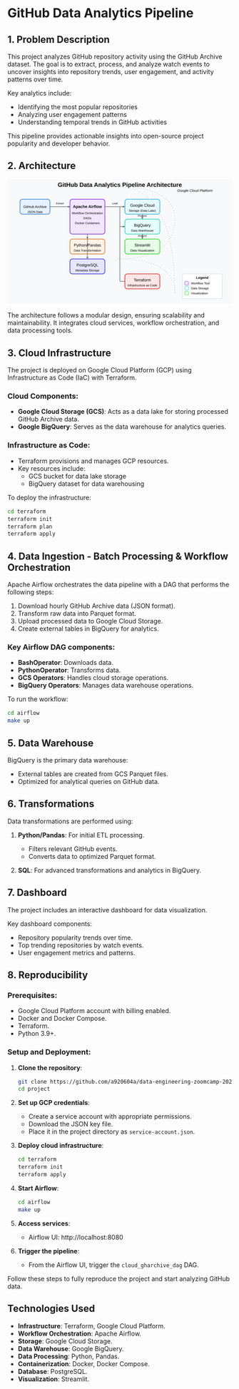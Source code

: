 # GitHub Data Analytics Pipeline

## 1. Problem Description

This project analyzes GitHub repository activity using the GitHub Archive dataset. The goal is to extract, process, and analyze watch events to uncover insights into repository trends, user engagement, and activity patterns over time.

Key analytics include:
- Identifying the most popular repositories
- Analyzing user engagement patterns
- Understanding temporal trends in GitHub activities

This pipeline provides actionable insights into open-source project popularity and developer behavior.

## 2. Architecture

![Architecture Diagram](architecture-diagram.svg)

The architecture follows a modular design, ensuring scalability and maintainability. It integrates cloud services, workflow orchestration, and data processing tools.

## 3. Cloud Infrastructure

The project is deployed on Google Cloud Platform (GCP) using Infrastructure as Code (IaC) with Terraform.

### Cloud Components:
- **Google Cloud Storage (GCS)**: Acts as a data lake for storing processed GitHub Archive data.
- **Google BigQuery**: Serves as the data warehouse for analytics queries.

### Infrastructure as Code:
- Terraform provisions and manages GCP resources.
- Key resources include:
  - GCS bucket for data lake storage
  - BigQuery dataset for data warehousing

To deploy the infrastructure:
```bash
cd terraform
terraform init
terraform plan
terraform apply
```

## 4. Data Ingestion - Batch Processing & Workflow Orchestration

Apache Airflow orchestrates the data pipeline with a DAG that performs the following steps:

1. Download hourly GitHub Archive data (JSON format).
2. Transform raw data into Parquet format.
3. Upload processed data to Google Cloud Storage.
4. Create external tables in BigQuery for analytics.

### Key Airflow DAG components:
- **BashOperator**: Downloads data.
- **PythonOperator**: Transforms data.
- **GCS Operators**: Handles cloud storage operations.
- **BigQuery Operators**: Manages data warehouse operations.

To run the workflow:
```bash
cd airflow
make up
```

## 5. Data Warehouse

BigQuery is the primary data warehouse:
- External tables are created from GCS Parquet files.
- Optimized for analytical queries on GitHub data.

## 6. Transformations

Data transformations are performed using:

1. **Python/Pandas**: For initial ETL processing.
   - Filters relevant GitHub events.
   - Converts data to optimized Parquet format.

2. **SQL**: For advanced transformations and analytics in BigQuery.

## 7. Dashboard

The project includes an interactive dashboard for data visualization.

Key dashboard components:
- Repository popularity trends over time.
- Top trending repositories by watch events.
- User engagement metrics and patterns.

## 8. Reproducibility

### Prerequisites:
- Google Cloud Platform account with billing enabled.
- Docker and Docker Compose.
- Terraform.
- Python 3.9+.

### Setup and Deployment:

1. **Clone the repository**:
   ```bash
   git clone https://github.com/a920604a/data-engineering-zoomcamp-2025.git
   cd project
   ```

2. **Set up GCP credentials**:
   - Create a service account with appropriate permissions.
   - Download the JSON key file.
   - Place it in the project directory as `service-account.json`.

3. **Deploy cloud infrastructure**:
   ```bash
   cd terraform
   terraform init
   terraform apply
   ```

4. **Start Airflow**:
   ```bash
   cd airflow
   make up
   ```

5. **Access services**:
   - Airflow UI: http://localhost:8080

6. **Trigger the pipeline**:
   - From the Airflow UI, trigger the `cloud_gharchive_dag` DAG.

Follow these steps to fully reproduce the project and start analyzing GitHub data.

## Technologies Used

- **Infrastructure**: Terraform, Google Cloud Platform.
- **Workflow Orchestration**: Apache Airflow.
- **Storage**: Google Cloud Storage.
- **Data Warehouse**: Google BigQuery.
- **Data Processing**: Python, Pandas.
- **Containerization**: Docker, Docker Compose.
- **Database**: PostgreSQL.
- **Visualization**: Streamlit.